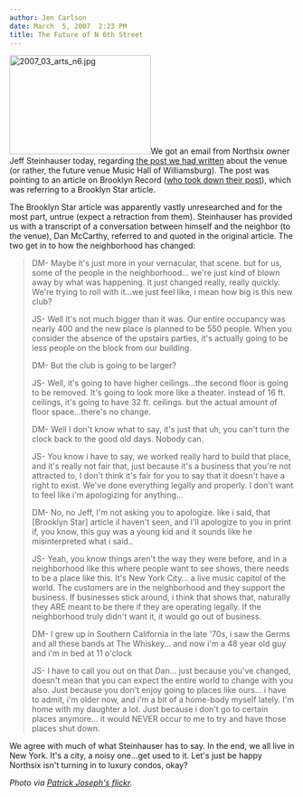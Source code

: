 ```yaml
---
author: Jen Carlson
date: March  5, 2007  2:23 PM
title: The Future of N 6th Street
---
```


<p><img alt="2007_03_arts_n6.jpg" src="https://web.archive.org/web/20120131112630im_/http://www.gothamist.com/attachments/arts_jen/2007_03_arts_n6.jpg" width="250" height="175" class="right">We got an email from Northsix owner Jeff Steinhauser today, regarding <a href="https://web.archive.org/web/20120131112630/http://www.gothamist.com/archives/2007/03/02/music_hall_of_w.php">the post we had written</a> about the venue (or rather, the future venue Music Hall of Williamsburg). The post was pointing to an article on Brooklyn Record (<a href="https://web.archive.org/web/20120131112630/http://www.brooklynrecord.com/archives/2007/03/problems_at_music_hall_of_williamsburg.html">who took down their post</a>), which was referring to a Brooklyn Star article. </p>

<p>The Brooklyn Star article was apparently vastly unresearched and for the most part, untrue (expect a retraction from them). Steinhauser has provided us with a transcript of a conversation between himself and the neighbor (to the venue), Dan McCarthy, referred to and quoted in the original article. The two get in to how the neighborhood has changed:</p>

<blockquote>DM- Maybe it&apos;s just more in your vernacular, that scene. but for us, some of the people in the neighborhood... we&apos;re just kind of blown away by what was happening. It just changed really, really quickly. We&apos;re trying to roll with it...we just feel like, i mean how big is this new club? 

<p>JS- Well it&apos;s not much bigger than it was. Our entire occupancy was nearly 400 and the new place is planned to be 550 people. When you consider the absence of the upstairs parties, it&apos;s actually going to be less people on the block from our building. </p>

<p>DM- But the club is going to be larger? </p>

<p>JS- Well, it&apos;s going to have higher ceilings...the second floor is going to be removed. It&apos;s going to look more like a theater. instead of 16 ft. ceilings, it&apos;s going to have 32 ft. ceilings. but the actual amount of floor space...there&apos;s no change. </p>

<p>DM- Well I don&apos;t know what to say, it&apos;s just that uh, you can&apos;t turn the clock back to the good old days. Nobody can. </p>

<p>JS- You know i have to say, we worked really hard to build that place, and it&apos;s really not fair that, just because it&apos;s a business that you&apos;re not attracted to, I don&apos;t think it&apos;s fair for you to say that it doesn&apos;t have a right to exist. We&apos;ve done everything legally and properly. I don&apos;t want to feel like i&apos;m apologizing for anything... </p>

<p>DM- No, no Jeff, I&apos;m not asking you to apologize. like i said, that [Brooklyn Star] article iI haven&apos;t seen, and I&apos;ll apologize to you in print if, you know, this guy was a young kid and it sounds like he misinterpreted what i said.. </p>

<p>JS- Yeah, you know things aren&apos;t the way they were before, and in a neighborhood like this where people want to see shows, there needs to be a place like this. It&apos;s New York City... a live music capitol of the world. The customers are in the neighborhood and they support the business. If businesses stick around, i think that shows that, naturally they ARE meant to be there if they are operating legally. If the neighborhood truly didn&apos;t want it, it would go out of business.</p>

<p>DM- I grew up in Southern California in the late &apos;70s, i saw the Germs and all these bands at The Whiskey... and now i&apos;m a 48 year old guy and i&apos;m in bed at 11 o&apos;clock </p>

<p>JS- I have to call you out on that Dan... just because you&apos;ve changed, doesn&apos;t mean that you can expect the entire world to change with you also. Just because you don&apos;t enjoy going to places like ours... i have to admit, i&apos;m older now, and i&apos;m a bit of a home-body myself lately. I&apos;m home with my daughter a lot. Just because i don&apos;t go to certain places anymore... it would NEVER occur to me to try and have those places shut down.</p></blockquote> <p></p>

<p>We agree with much of what Steinhauser has to say. In the end, we all live in New York. It&apos;s a city, a noisy one...get used to it. Let&apos;s just be happy Northsix isn&apos;t turning in to luxury condos, okay? </p>

<p><em>Photo via <a href="https://web.archive.org/web/20120131112630/http://www.flickr.com/photos/patrickjoseph/215261051/">Patrick Joseph&apos;s flickr</a>.</em></p>